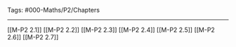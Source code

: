 Tags: #000-Maths/P2/Chapters 

---
[[M-P2 2.1]]
[[M-P2 2.2]]
[[M-P2 2.3]]
[[M-P2 2.4]]
[[M-P2 2.5]]
[[M-P2 2.6]]
[[M-P2 2.7]]
